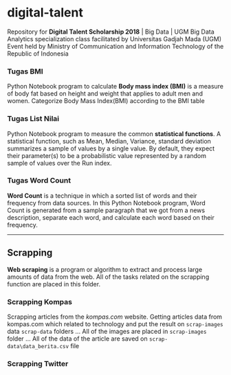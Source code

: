 # digital-talent
Repository for **Digital Talent Scholarship 2018** | Big Data | UGM
Big Data Analytics specialization class facilitated by Universitas Gadjah Mada (UGM)
Event held by Ministry of Communication and Information Technology of the Republic of Indonesia

### Tugas BMI
Python Notebook program to calculate **Body mass index (BMI)** is a measure of body fat based on height and weight that applies to adult men and women. Categorize Body Mass Index(BMI) according to the BMI table

### Tugas List Nilai
Python Notebook program to measure the common **statistical functions**. A statistical function, such as Mean, Median, Variance, standard deviation summarizes a sample of values by a single value. By default, they expect their parameter(s) to be a probabilistic value represented by a random sample of values over the Run index. 

### Tugas Word Count
**Word Count** is a technique in which a sorted list of words and their frequency from data sources. In this Python Notebook program, Word Count is generated from a sample paragraph that we got from a news description, separate each word, and calculate each word based on their frequency.

---

## Scrapping
**Web scraping** is a program or algorithm to extract and process large amounts of data from the web. All of the tasks related on the scrapping function are placed in this folder.

### Scrapping Kompas
Scrapping articles from the *kompas.com* website. Getting articles data from kompas.com which related to technology and put the result on `scrap-images` data `scrap-data` folders
... All of the images are placed in `scrap-images` folder
... All of the data of the article are saved on `scrap-data\data_berita.csv` file

### Scrapping Twitter